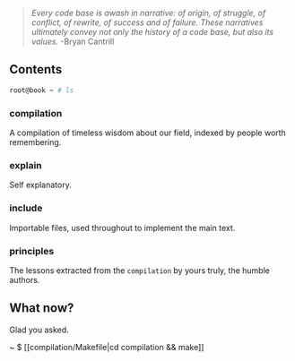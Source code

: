 
> _Every code base is awash in narrative: of origin, of struggle, of conflict, of rewrite, of success and of failure. These narratives ultimately convey not only the history of a code base, but also its values._
> -Bryan Cantrill


## Contents

```sh
root@book ~ # ls
```
### compilation
A compilation of timeless wisdom about our field, indexed by people worth remembering.

### explain
Self explanatory.

### include
Importable files, used throughout to implement the main text.

### principles
The lessons extracted from the `compilation` by yours truly, the humble authors.

## What now?

Glad you asked.

~ $ [[compilation/Makefile|cd compilation && make]]